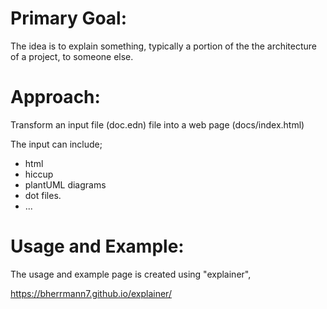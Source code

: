 
# Primary Goal:

The idea is to explain something, typically a portion of the the
architecture of a project, to someone else.

# Approach:

Transform an input file (doc.edn) file into a web page
(docs/index.html)

The input can include;
- html
- hiccup
- plantUML diagrams
- dot files.
- ...

# Usage and Example:

The usage and example page is created using "explainer",

https://bherrmann7.github.io/explainer/

